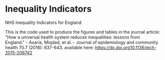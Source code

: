 # Inequality Indicators
NHS Inequality Indicators for England

This is the code used to produce the figures and tables in the journal article: "How a universal health system reduces inequalities: lessons from England." - Asaria, Miqdad, et al. - Journal of epidemiology and community health 70.7 (2016): 637-643. available here: https://dx.doi.org10.1136/jech-2015-206742